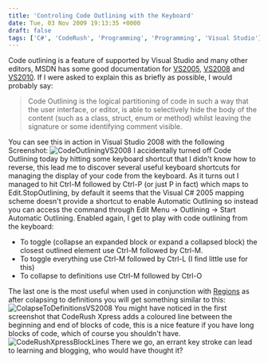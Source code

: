 ```yaml
---
title: 'Controling Code Outlining with the Keyboard'
date: Tue, 03 Nov 2009 19:13:35 +0000
draft: false
tags: ['C#', 'CodeRush', 'Programming', 'Programming', 'Visual Studio']
---
```


Code outlining is a feature of supported by Visual Studio and many other editors, MSDN has some good documentation for [VS2005](http://msdn.microsoft.com/en-us/library/td6a5x4s(VS.80).aspx), [VS2008](http://msdn.microsoft.com/en-us/library/td6a5x4s.aspx) and [VS2010](http://msdn.microsoft.com/en-us/library/td6a5x4s(VS.100).aspx). If I were asked to explain this as briefly as possible, I would probably say:

> Code Outlining is the logical partitioning of code in such a way that the user interface, or editor, is able to selectively hide the body of the content (such as a class, struct, enum or method) whilst leaving the signature or some identifying comment visible.

You can see this in action in Visual Studio 2008 with the following Screenshot: ![CodeOutliningVS2008](/uploads/2009/11/CodeOutliningVS2008.png "CodeOutliningVS2008") I accidentally turned off Code Outlining today by hitting some keyboard shortcut that I didn't know how to reverse, this lead me to discover several useful keyboard shortcuts for managing the display of your code from the keyboard. As it turns out I managed to hit Ctrl-M followed by Ctrl-P (or just P in fact) which maps to Edit.StopOutlining, by default it seems that the Visual C# 2005 mapping scheme doesn't provide a shortcut to enable Automatic Outlining so instead you can access the command through Edit Menu -> Outlining -> Start Automatic Outlining. Enabled again, I get to play with code outlining from the keyboard:

*   To toggle (collapse an expanded block or expand a collapsed block) the closest outlined element use Ctrl-M followed by Ctrl-M.
*   To toggle everything use Ctrl-M followed by Ctrl-L (I find little use for this)
*   To collapse to definitions use Ctrl-M followed by Ctrl-O

The last one is the most useful when used in conjunction with [Regions](http://msdn.microsoft.com/en-us/library/9a1ybwek.aspx) as after colapsing to definitions you will get something similar to this: ![ColapseToDefinitionsVS2008](/uploads/2009/11/ColapseToDefinitionsVS2008.png "ColapseToDefinitionsVS2008") You might have noticed in the first screenshot that CodeRush Xpress adds a coloured line between the beginning and end of blocks of code, this is a nice feature if you have long blocks of code, which of course you shouldn't have. ![CodeRushXpressBlockLines](/uploads/2009/11/CodeRushXpressBlockLines.png "CodeRushXpressBlockLines") There we go, an errant key stroke can lead to learning and blogging, who would have thought it?